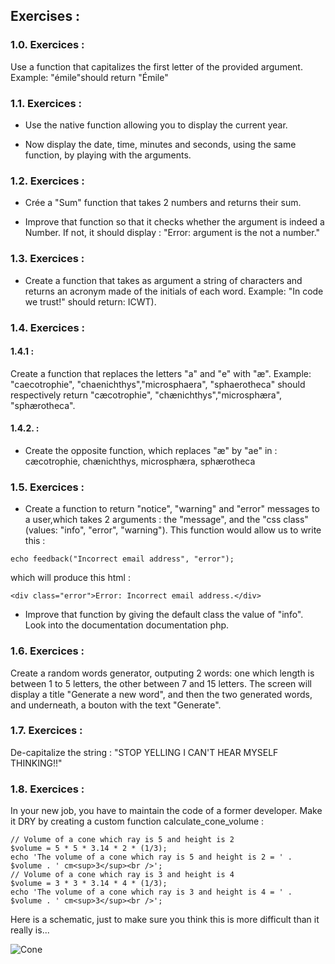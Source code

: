 ## Exercises :

### 1.0. Exercices :

Use a function that capitalizes the first letter of the provided argument. Example: "émile"should return "Émile"

### 1.1. Exercices : 

- Use the native function allowing you to display the current year.

- Now display the date, time, minutes and seconds, using the same function, by playing with the arguments.

### 1.2. Exercices : 

- Crée a "Sum" function that takes 2 numbers and returns their sum.

- Improve that function so that it checks whether the argument is indeed a Number. If not, it should display : "Error: argument is the not a number."

### 1.3. Exercices :

- Create a function that takes as argument a string of characters and returns an acronym made of the initials of each word.
Example: "In code we trust!" should return: ICWT).

### 1.4. Exercices :
#### 1.4.1 :

Create a function that replaces the letters "a" and "e" with "æ". Example: "caecotrophie", "chaenichthys","microsphaera", "sphaerotheca" should respectively return "cæcotrophie", "chænichthys","microsphæra", "sphærotheca".

#### 1.4.2. :

- Create the opposite function, which replaces "æ" by "ae" in : cæcotrophie, chænichthys, microsphæra, sphærotheca

### 1.5. Exercices :

- Create a function to return "notice", "warning" and "error" messages to a user,which takes 2 arguments : the "message", and the "css class" (values: "info", "error", "warning"). This function would allow us to write this :

```
echo feedback("Incorrect email address", "error");
```

which will produce this html :

```
<div class="error">Error: Incorrect email address.</div>
```

- Improve that function by giving the default class the value of "info". Look into the documentation documentation php.

### 1.6. Exercices :

Create a random words generator, outputing 2 words: one which length is between 1 to 5 letters, the other between 7 and 15 letters. The screen will display a title "Generate a new word", and then the two generated words, and underneath, a bouton with the text "Generate".

### 1.7. Exercices :

De-capitalize the string : "STOP YELLING I CAN'T HEAR MYSELF THINKING!!"

### 1.8. Exercices :

In your new job, you have to maintain the code of a former developer. Make it DRY by creating a custom function calculate_cone_volume :

```
// Volume of a cone which ray is 5 and height is 2 
$volume = 5 * 5 * 3.14 * 2 * (1/3);  
echo 'The volume of a cone which ray is 5 and height is 2 = ' . $volume . ' cm<sup>3</sup><br />';  
// Volume of a cone which ray is 3 and height is 4  
$volume = 3 * 3 * 3.14 * 4 * (1/3);  
echo 'The volume of a cone which ray is 3 and height is 4 = ' . $volume . ' cm<sup>3</sup><br />'; 
``` 

Here is a schematic, just to make sure you think this is more difficult than it really is...

![Cone](https://camo.githubusercontent.com/a612a247df6805641ca2cf109d476054916b2276505825ab0cbda9882dfacd27/68747470733a2f2f757365722e6f632d7374617469632e636f6d2f66696c65732f353030315f363030302f353735382e676966)